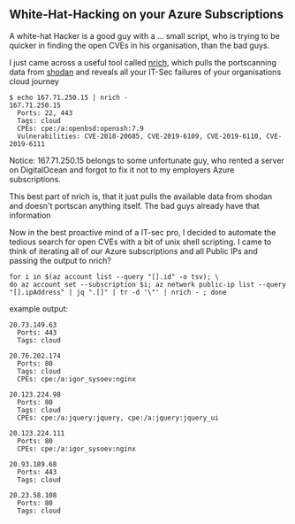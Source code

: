 ## White-Hat-Hacking on your Azure Subscriptions

A white-hat Hacker is a good guy with a ... small script, who is trying to be quicker in
finding the open CVEs in his organisation, than the bad guys.

I just came across a useful tool called [nrich](https://gitlab.com/shodan-public/nrich), which pulls the portscanning data from [shodan](shodan.io])
and reveals all your IT-Sec failures of your organisations cloud journey 

```
$ echo 167.71.250.15 | nrich -
167.71.250.15
  Ports: 22, 443
  Tags: cloud
  CPEs: cpe:/a:openbsd:openssh:7.9
  Vulnerabilities: CVE-2018-20685, CVE-2019-6109, CVE-2019-6110, CVE-2019-6111
```
Notice:
167.71.250.15 belongs to some unfortunate guy, who rented a server on DigitalOcean and forgot to fix it
not to my employers Azure subscriptions.

This best part of nrich is, that it just pulls the available data from shodan and doesn't portscan anything
itself. The bad guys already have that information

Now in the best proactive mind of a IT-sec pro, I decided to automate the tedious search for open CVEs 
with a bit of unix shell scripting. I came to think of iterating all of our Azure subscriptions and all Public IPs
and passing the output to nrich?

```
for i in $(az account list --query "[].id" -o tsv); \
do az account set --subscription $i; az network public-ip list --query "[].ipAddress" | jq ".[]" | tr -d '\"' | nrich - ; done
```

example output:
```
20.73.149.63
  Ports: 443
  Tags: cloud

20.76.202.174
  Ports: 80
  Tags: cloud
  CPEs: cpe:/a:igor_sysoev:nginx

20.123.224.98
  Ports: 80
  Tags: cloud
  CPEs: cpe:/a:jquery:jquery, cpe:/a:jquery:jquery_ui

20.123.224.111
  Ports: 80
  CPEs: cpe:/a:igor_sysoev:nginx

20.93.189.68
  Ports: 443
  Tags: cloud

20.23.58.108
  Ports: 80
  Tags: cloud
```